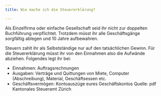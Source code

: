 ```yaml
---
title: Wie mache ich die Steuererklärung?

---
```

Als Einzelfirma oder einfache Gesellschaft seid ihr nicht zur doppelten Buchführung verpflichtet. Trotzdem müsst ihr alle Geschäftsgänge sorgfältig ablegen und 10 Jahre aufbewahren.

Steuern zahlt ihr als Selbstständige nur auf den tatsächlichen Gewinn. Für die Steuererklärung müsst ihr von den Einnahmen also die Aufwände abziehen. Folgendes legt ihr bei:

- Einnahmen: Auftragsrechnungen
- Ausgaben: Verträge und Quittungen von Miete, Computer (Abschreibung), Material, Geschäftsessen etc.
- Geschäftsvermögen: Kontoauszüge eures Geschäftskontos
Quelle: pdf Kantonales Steueramt Zürich
